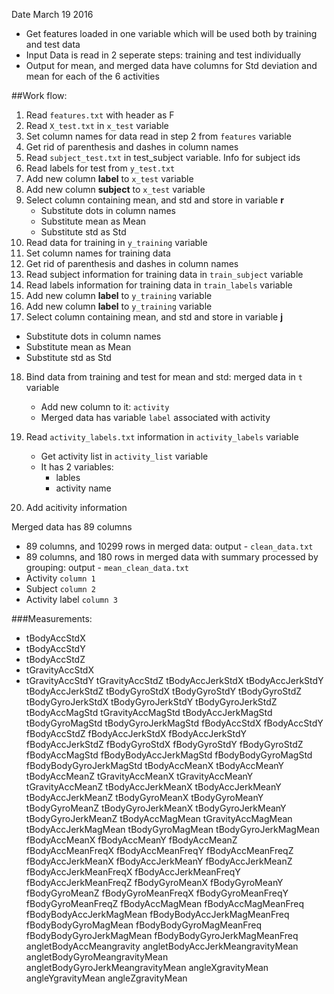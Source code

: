 Date March 19 2016



* Get features loaded in one variable which will be used both by training and test data
* Input Data is read in 2 seperate steps: training and test individually
* Output for mean, and merged data have columns for Std deviation and mean for each of the 6 activities


##Work flow:
1. Read `features.txt` with header as F
2. Read `X_test.txt` in `x_test` variable
3. Set column names for data read in step 2 from `features` variable
4. Get rid of parenthesis and dashes in column names
5. Read `subject_test.txt` in test_subject variable. Info for subject ids
6. Read labels for test from `y_test.txt`
7. Add new column **label** to `x_test` variable
8. Add new column **subject** to `x_test` variable
9. Select column containing mean, and std and store in variable **r**
   * Substitute dots in column names
   * Substitute mean as Mean
   * Substitute std as Std
10. Read data for training in `y_training` variable
11. Set column names for training data
12. Get rid of parenthesis and dashes in column names
13. Read subject information for training data in `train_subject` variable
14. Read labels information for training data in `train_labels` variable
15. Add new column **label** to `y_training` variable
16. Add new column **label** to `y_training` variable
17. Select column containing mean, and std and store in variable **j**
   * Substitute dots in column names
   * Substitute mean as Mean
   * Substitute std as Std
18. Bind data from training and test for mean and std: merged data in `t` variable
    * Add new column to it: `activity`
    * Merged data has variable `label` associated with activity 
    
19. Read `activity_labels.txt` information in `activity_labels` variable
    * Get activity list in `activity_list` variable
    * It has 2 variables:
      * lables
      * activity name
20. Add acitivity information 

Merged data has 89 columns
* 89 columns, and 10299 rows in merged data: output - `clean_data.txt`
* 89 columns, and 180 rows in merged data with summary processed by grouping: output - `mean_clean_data.txt`
* Activity `column 1`
* Subject `column 2`
* Activity label `column 3`

###Measurements:

* tBodyAccStdX
* tBodyAccStdY
* tBodyAccStdZ
* tGravityAccStdX
* tGravityAccStdY
tGravityAccStdZ
tBodyAccJerkStdX
tBodyAccJerkStdY
tBodyAccJerkStdZ
tBodyGyroStdX
tBodyGyroStdY
tBodyGyroStdZ
tBodyGyroJerkStdX
tBodyGyroJerkStdY
tBodyGyroJerkStdZ
tBodyAccMagStd
tGravityAccMagStd
tBodyAccJerkMagStd
tBodyGyroMagStd
tBodyGyroJerkMagStd
fBodyAccStdX
fBodyAccStdY
fBodyAccStdZ
fBodyAccJerkStdX
fBodyAccJerkStdY
fBodyAccJerkStdZ
fBodyGyroStdX
fBodyGyroStdY
fBodyGyroStdZ
fBodyAccMagStd
fBodyBodyAccJerkMagStd
fBodyBodyGyroMagStd
fBodyBodyGyroJerkMagStd
tBodyAccMeanX
tBodyAccMeanY
tBodyAccMeanZ
tGravityAccMeanX
tGravityAccMeanY
tGravityAccMeanZ
tBodyAccJerkMeanX
tBodyAccJerkMeanY
tBodyAccJerkMeanZ
tBodyGyroMeanX
tBodyGyroMeanY
tBodyGyroMeanZ
tBodyGyroJerkMeanX
tBodyGyroJerkMeanY
tBodyGyroJerkMeanZ
tBodyAccMagMean
tGravityAccMagMean
tBodyAccJerkMagMean
tBodyGyroMagMean
tBodyGyroJerkMagMean
fBodyAccMeanX
fBodyAccMeanY
fBodyAccMeanZ
fBodyAccMeanFreqX
fBodyAccMeanFreqY
fBodyAccMeanFreqZ
fBodyAccJerkMeanX
fBodyAccJerkMeanY
fBodyAccJerkMeanZ
fBodyAccJerkMeanFreqX
fBodyAccJerkMeanFreqY
fBodyAccJerkMeanFreqZ
fBodyGyroMeanX
fBodyGyroMeanY
fBodyGyroMeanZ
fBodyGyroMeanFreqX
fBodyGyroMeanFreqY
fBodyGyroMeanFreqZ
fBodyAccMagMean
fBodyAccMagMeanFreq
fBodyBodyAccJerkMagMean
fBodyBodyAccJerkMagMeanFreq
fBodyBodyGyroMagMean
fBodyBodyGyroMagMeanFreq
fBodyBodyGyroJerkMagMean
fBodyBodyGyroJerkMagMeanFreq
angletBodyAccMeangravity
angletBodyAccJerkMeangravityMean
angletBodyGyroMeangravityMean
angletBodyGyroJerkMeangravityMean
angleXgravityMean
angleYgravityMean
angleZgravityMean
